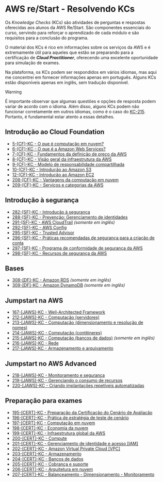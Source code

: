 # AWS re/Start - Resolvendo KCs
Os *Knowledge Checks* (KCs) são atividades de perguntas e respostas oferecidas aos alunos da AWS Re/Start. São componentes essenciais do curso, servindo para reforçar o aprendizado de cada módulo e são requisitos para a conclusão do programa.

O material dos KCs é rico em informações sobre os serviços da AWS e é extremamente útil para aqueles que estão se preparando para a certificação de **_Cloud Practitioner_**, oferecendo uma excelente oportunidade para simulação de exames.

Na plataforma, os KCs podem ser respondidos em vários idiomas, mas aqui me concentrei em fornecer informações apenas em português. Alguns KCs estão disponíveis apenas em inglês, sem tradução disponível.

> [!WARNING]
> É importante observar que algumas questões e opções de resposta podem variar de acordo com o idioma. Além disso, alguns KCs podem não funcionar corretamente em outros idiomas, como é o caso do [KC-215](KCs/195.md). Portanto, é fundamental estar atento a essas detalhes.

## Introdução ao Cloud Foundation
- [5-[CF]-KC - O que é computação em nuvem?](KCs/005.md)
- [6-[CF]-KC - O que é a Amazon Web Services?](KCs/006.md)
- [7-[CF]-KC - Fundamentos da definição de preço da AWS](KCs/007.md)
- [8-[CF]-KC - Visão geral da infraestrutura da AWS](KCs/008.md)
- [9-[CF]-KC - Modelo de responsabilidade compartilhada](KCs/009.md)
- [10-[CF]-KC - Introdução ao Amazon S3](KCs/010.md)
- [12-[CF]-KC - Introdução ao Amazon EC2](KCs/012.md)
- [208-[CF]-KC - Vantagens da computação em nuvem](KCs/208.md)
- [209-[CF]-KC - Serviços e categorias da AWS](KCs/209.md)

## Introdução à segurança
- [282-[SF]-KC - Introdução à segurança](KCs/282.md)
- [288-[SF]-KC - Prevenção: Gerenciamento de identidades](KCs/288.md)
- [291-[SF]-KC - AWS CloudTrail](KCs/291.md) *(somente em inglês)*
- [292-[SF]-KC - AWS Config](KCs/292.md)
- [295-[SF]-KC - Trusted Advisor](KCs/295.md)
- [296-[SF]-KC - Práticas recomendadas de segurança para a criação de conta](KCs/296.md)
- [297-[SF]-KC - Programa de conformidade de segurança da AWS](KCs/297.md)
- [298-[SF]-KC - Recursos de segurança da AWS](KCs/298.md)
 
## Bases
- [308-[DF]-KC - Amazon RDS](KCs/308.md) *(somente em inglês)*
- [309-[DF]-KC - Amazon DynamoDB](KCs/309.md) *(somente em inglês)*

## Jumpstart na AWS
- [167-[JAWS]-KC - Well-Architected Framework](KCs/195.md)
- [212-[JAWS]-KC - Computação (servidores)](KCs/195.md)
- [213-[JAWS]-KC - Computação (dimensionamento e resolução de nomes)](KCs/195.md)
- [214-[JAWS]-KC - Computação (contêineres)](KCs/195.md)
- [215-[JAWS]-KC - Computação (bancos de dados)](KCs/195.md) *(somente em inglês)*
- [216-[JAWS]-KC - Rede](KCs/195.md)
- [217-[JAWS]-KC - Armazenamento e arquivamento](KCs/195.md)

## Jumpstart no AWS Advanced
- [218-[JAWS]-KC - Monitoramento e segurança](KCs/218.md)
- [219-[JAWS]-KC - Gerenciando o consumo de recursos](KCs/219.md)
- [220-[JAWS]-KC - Criando implantações repetíveis automatizadas](KCs/220.md)

## Preparação para exames
- [195-[CERT]-KC - Preparação da Certificação do Cenário de Avaliação](KCs/195.md)
- [196-[CERT]-KC - Prática de estratégia de teste de cenário](KCs/196.md)
- [197-[CERT]-KC - Computação em nuvem](KCs/197.md)
- [198-[CERT]-KC - Economia da nuvem](KCs/198.md)
- [199-[CERT]-KC - Infraestrutura global da AWS](KCs/199.md)
- [200-[CERT]-KC - Compute](KCs/200.md)
- [201-[CERT]-KC - Gerenciamento de identidade e acesso [IAM]](KCs/201.md)
- [202-[CERT]-KC - Amazon Virtual Private Cloud [VPC]](KCs/202.md)
- [203-[CERT]-KC - Armazenamento](KCs/203.md)
- [204-[CERT]-KC - Bancos de dados](KCs/204.md)
- [205-[CERT]-KC - Cobrança e suporte](KCs/205.md)
- [206-[CERT]-KC - Arquitetura em nuvem](KCs/206.md)
- [207-[CERT]-KC - Balanceamento - Dimensionamento - Monitoramento](KCs/207.md)
